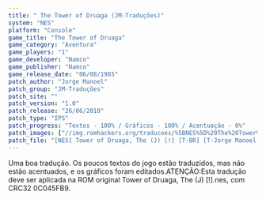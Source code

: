 ```yaml
---
title: " The Tower of Druaga (JM-Traduções)"
system: "NES"
platform: "Console"
game_title: "The Tower of Druaga"
game_category: "Aventura"
game_players: "1"
game_developer: "Namco"
game_publisher: "Namco"
game_release_date: "06/08/1985"
patch_author: "Jorge Manoel"
patch_group: "JM-Traduções"
patch_site: ""
patch_version: "1.0"
patch_release: "26/06/2010"
patch_type: "IPS"
patch_progress: "Textos - 100% / Gráficos - 100% / Acentuação - 0%"
patch_images: ["//img.romhackers.org/traducoes/%5BNES%5D%20The%20Tower%20of%20Druaga%20-%20JM-Tradu%C3%A7%C3%B5es%20-%201.png","//img.romhackers.org/traducoes/%5BNES%5D%20The%20Tower%20of%20Druaga%20-%20JM-Tradu%C3%A7%C3%B5es%20-%202.png","//img.romhackers.org/traducoes/%5BNES%5D%20The%20Tower%20of%20Druaga%20-%20JM-Tradu%C3%A7%C3%B5es%20-%203.png"]
patch_file: "[NES] Tower of Druaga, The (J) [!] [T-BR] [T-Jorge Manoel G-JM-Traduções] [V-1.0 A-2010].zip"
---
```

Uma boa tradução. Os poucos textos do jogo estão traduzidos, mas não estão acentuados, e os gráficos foram editados.ATENÇÃO:Esta tradução deve ser aplicada na ROM original Tower of Druaga, The (J) [!].nes, com CRC32 0C045FB9.
